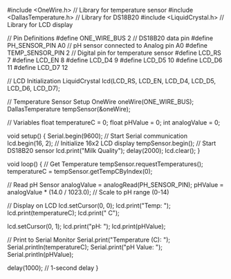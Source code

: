 #include <OneWire.h>           // Library for temperature sensor
#include <DallasTemperature.h> // Library for DS18B20
#include <LiquidCrystal.h>     // Library for LCD display

// Pin Definitions
#define ONE_WIRE_BUS 2       // DS18B20 data pin
#define PH_SENSOR_PIN A0     // pH sensor connected to Analog pin A0
#define TEMP_SENSOR_PIN 2    // Digital pin for temperature sensor
#define LCD_RS 7
#define LCD_EN 8
#define LCD_D4 9
#define LCD_D5 10
#define LCD_D6 11
#define LCD_D7 12

// LCD Initialization
LiquidCrystal lcd(LCD_RS, LCD_EN, LCD_D4, LCD_D5, LCD_D6, LCD_D7);

// Temperature Sensor Setup
OneWire oneWire(ONE_WIRE_BUS);
DallasTemperature tempSensor(&oneWire);

// Variables
float temperatureC = 0;
float pHValue = 0;
int analogValue = 0;

void setup() {
  Serial.begin(9600);         // Start Serial communication
  lcd.begin(16, 2);           // Initialize 16x2 LCD display
  tempSensor.begin();         // Start DS18B20 sensor
  lcd.print("Milk Quality");
  delay(2000);
  lcd.clear();
}

void loop() {
  // Get Temperature
  tempSensor.requestTemperatures();
  temperatureC = tempSensor.getTempCByIndex(0);
  
  // Read pH Sensor
  analogValue = analogRead(PH_SENSOR_PIN);
  pHValue = analogValue * (14.0 / 1023.0); // Scale to pH range (0-14)

  // Display on LCD
  lcd.setCursor(0, 0);
  lcd.print("Temp: ");
  lcd.print(temperatureC);
  lcd.print(" C");
  
  lcd.setCursor(0, 1);
  lcd.print("pH: ");
  lcd.print(pHValue);

  // Print to Serial Monitor
  Serial.print("Temperature (C): ");
  Serial.println(temperatureC);
  Serial.print("pH Value: ");
  Serial.println(pHValue);

  delay(1000); // 1-second delay
}

